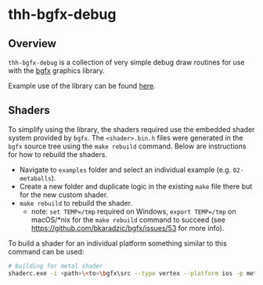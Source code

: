 # thh-bgfx-debug

## Overview

`thh-bgfx-debug` is a collection of very simple debug draw routines for use with the [bgfx](https://github.com/bkaradzic/bgfx) graphics library.

Example use of the library can be found [here](https://github.com/pr0g/sdl-bgfx-imgui-as_1d-nonlinear-transformations).

## Shaders

To simplify using the library, the shaders required use the embedded shader system provided by `bgfx`. The `<shader>.bin.h` files were generated in the `bgfx` source tree using the `make rebuild` command. Below are instructions for how to rebuild the shaders.

- Navigate to `examples` folder and select an individual example (e.g. `02-metaballs`).
- Create a new folder and duplicate logic in the existing `make` file there but for the new custom shader.
- `make rebuild` to rebuild the shader.
  - note: `set TEMP=/tmp` required on Windows, `export TEMP=/tmp` on macOS/*nix for the `make rebuild` command to succeed (see https://github.com/bkaradzic/bgfx/issues/53 for more info).

To build a shader for an individual platform something similar to this command can be used:

```bash
# building for metal shader
shaderc.exe -i <path>\<to>\bgfx\src --type vertex --platform ios -p metal -O 3 -f <path>\<to>\bgfx\examples\02-metaballs\vs_metaballs.sc -o vs_metaballs_temp.bin.h --bin2c vs_metaballs_mtl
```
